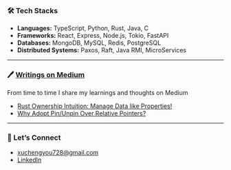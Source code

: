 ### 🛠️ Tech Stacks
- **Languages:** TypeScript, Python, Rust, Java, C
- **Frameworks:** React, Express, Node.js, Tokio, FastAPI
- **Databases:** MongoDB, MySQL, Redis, PostgreSQL
- **Distributed Systems:** Paxos, Raft, Java RMI, MicroServices
---
### 🖊 [Writings on Medium](https://medium.com/@chengyouxu)
From time to time I share my learnings and thoughts on Medium
- [Rust Ownership Intuition: Manage Data like Properties!](https://medium.com/@chengyouxu/rust-ownership-intuition-managing-data-like-properties-rust-design-philosophy-c60cbd3872bd)
- [Why Adopt Pin/Unpin Over Relative Pointers?](https://medium.com/@chengyouxu/why-adopt-pin-unpin-over-relative-pointers-dca2080ccfe4)
---
### 🤝 Let’s Connect
- [xuchengyou728@gmail.com](mailto:xuchengyou728@gmail.com) 
- [LinkedIn](https://www.linkedin.com/in/cheney-sheu/)

